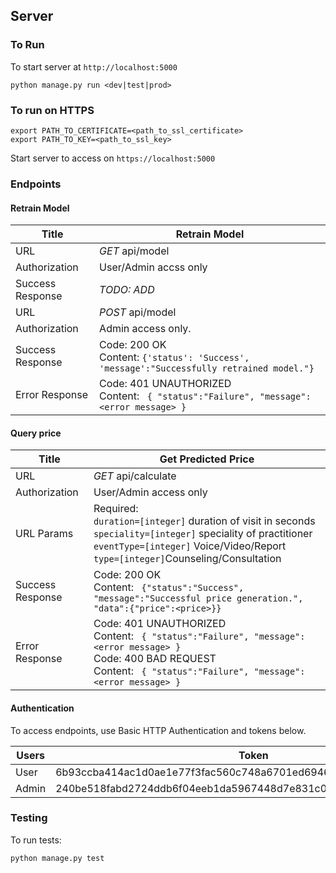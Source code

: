 ## Server

### To Run
To start server at `http://localhost:5000`
```
python manage.py run <dev|test|prod>
```

### To run on HTTPS
```
export PATH_TO_CERTIFICATE=<path_to_ssl_certificate>
export PATH_TO_KEY=<path_to_ssl_key>
```
Start server to access on `https://localhost:5000`


### Endpoints
#### Retrain Model
Title | Retrain Model
---|---
URL | *GET* api/model
Authorization | User/Admin accss only
Success Response | *TODO: ADD*
URL | *POST* api/model
Authorization | Admin access only.
Success Response | Code: 200 OK </br> Content: ``` {'status': 'Success', 'message':"Successfully retrained model."} ```
Error Response | Code: 401 UNAUTHORIZED </br> Content: ``` { "status":"Failure", "message":<error message> }```

#### Query price
Title | Get Predicted Price
---|---
URL | *GET* api/calculate
Authorization | User/Admin access only
URL Params | Required: </br> `duration=[integer]` duration of visit in seconds </br> `speciality=[integer]` speciality of practitioner </br> `eventType=[integer]` Voice/Video/Report </br> `type=[integer]`Counseling/Consultation
Success Response | Code: 200 OK </br> Content: ``` {"status":"Success", "message":"Successful price generation.", "data":{"price":<price>}}```
Error Response | Code: 401 UNAUTHORIZED </br> Content: ``` { "status":"Failure", "message":<error message> }``` </br> Code: 400 BAD REQUEST </br> Content: ``` { "status":"Failure", "message":<error message> }```

#### Authentication
To access endpoints, use Basic HTTP Authentication and tokens below.

Users|Token
--- | ---
User | 6b93ccba414ac1d0ae1e77f3fac560c748a6701ed6946735a49d463351518e16
Admin | 240be518fabd2724ddb6f04eeb1da5967448d7e831c08c8fa822809f74c720a9


### Testing
To run tests:
```
python manage.py test
```
